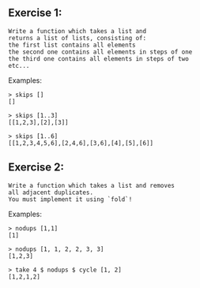 Exercise 1:
------------
```
Write a function which takes a list and 
returns a list of lists, consisting of:
the first list contains all elements
the second one contains all elements in steps of one
the third one contains all elements in steps of two
etc...
```
 
Examples:
```
> skips []
[]
```
```
> skips [1..3]
[[1,2,3],[2],[3]]
```
```
> skips [1..6]
[[1,2,3,4,5,6],[2,4,6],[3,6],[4],[5],[6]]
```
 
Exercise 2:
------------------
```
Write a function which takes a list and removes
all adjacent duplicates.
You must implement it using `fold`!
```
 
Examples:
```
> nodups [1,1]
[1]
```
```
> nodups [1, 1, 2, 2, 3, 3]
[1,2,3]
```
```
> take 4 $ nodups $ cycle [1, 2]
[1,2,1,2]
```
